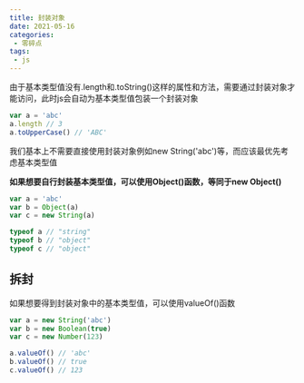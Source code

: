 ```yaml
---
title: 封装对象
date: 2021-05-16
categories:
 - 零碎点
tags:
 - js
---
```


由于基本类型值没有.length和.toString()这样的属性和方法，需要通过封装对象才能访问，此时js会自动为基本类型值包装一个封装对象
```js
var a = 'abc'
a.length // 3
a.toUpperCase() // 'ABC'
```
我们基本上不需要直接使用封装对象例如new String('abc')等，而应该最优先考虑基本类型值

**如果想要自行封装基本类型值，可以使用Object()函数，等同于new Object()**
```js
var a = 'abc'
var b = Object(a)
var c = new String(a)

typeof a // "string"
typeof b // "object"
typeof c // "object"
```
## 拆封
如果想要得到封装对象中的基本类型值，可以使用valueOf()函数
```js
var a = new String('abc')
var b = new Boolean(true)
var c = new Number(123)

a.valueOf() // 'abc'
b.valueOf() // true
c.valueOf() // 123
```